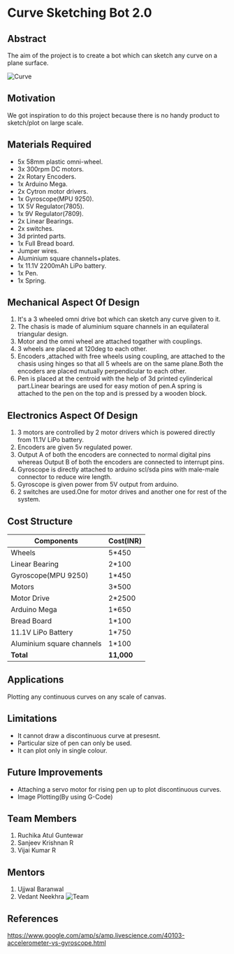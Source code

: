 # Curve Sketching Bot 2.0
## Abstract

The aim of the project is to create a bot which can sketch any curve on a plane surface.  

 ![Curve](https://github.com/R-VijaiKumar/Curve-Sketching-2.0/blob/master/Images%20and%20Videos/Images/Front%20View.JPG)


## Motivation

We got inspiration to do this project because there is no handy product to sketch/plot on large scale.


## Materials Required

* 5x 58mm plastic omni-wheel.
* 3x 300rpm DC motors.
* 2x Rotary Encoders.
* 1x Arduino Mega.
* 2x Cytron motor drivers.
* 1x Gyroscope(MPU 9250).
* 1X 5V Regulator(7805).
* 1x 9V Regulator(7809).
* 2x Linear Bearings.
* 2x switches.
* 3d printed parts.
* 1x Full Bread board.
* Jumper wires.
* Aluminium square channels+plates.
* 1x 11.1V 2200mAh LiPo battery.
* 1x Pen.
* 1x Spring.

## Mechanical Aspect Of Design

1.  It's a 3 wheeled omni drive bot which can sketch any curve given to it. 
2.  The chasis is made of aluminium square channels in an equilateral triangular design. 
3.  Motor and the omni wheel are attached togather with couplings. 
4.  3 wheels are placed at 120deg to each other. 
5.  Encoders ,attached with free wheels using coupling, are attached to the chasis using hinges so that all 5 wheels are on the same plane.Both the encoders are placed mutually perpendicular to each other.
6. Pen is placed at the centroid with the help of 3d printed cylinderical part.Linear bearings are used for easy motion of pen.A spring is attached to the pen on the top and is pressed by a wooden block.

## Electronics Aspect Of Design

1.  3 motors are controlled by 2 motor drivers which is powered directly from 11.1V LiPo battery.
2.  Encoders are given 5v regulated power.
3.  Output A of both the encoders are connected to normal digital pins whereas Output B of both the encoders are connected to interrupt pins.
4.  Gyroscope is directly attached to arduino scl/sda pins with male-male connector to reduce wire length.
5.  Gyroscope is given power from 5V output from arduino.
6.  2 switches are used.One for motor drives and another one for rest of the system.

## Cost Structure 

|Components|Cost(INR)|
|----------|---------|
|Wheels|5*450|
|Linear Bearing|2*100|
|Gyroscope(MPU 9250)|1*450|
|Motors|3*500|
|Motor Drive|2*2500|
|Arduino Mega|1*650|
|Bread Board|1*100|
|11.1V LiPo Battery|1*750|
|Aluminium square channels|1*100|
|**Total**|**11,000**|
## Applications

Plotting any continuous curves on any scale of canvas.

## Limitations

*  It cannot draw a discontinuous curve at presesnt.
*  Particular size of pen can only be used.
*  It can plot only in single colour.

## Future Improvements

*  Attaching a servo motor for rising pen up to plot discontinuous curves.
*  Image Plotting(By using G-Code)

## Team Members
1.  Ruchika Atul Guntewar
2.  Sanjeev Krishnan R
3.  Vijai Kumar R

## Mentors

1.  Ujjwal Baranwal
2.  Vedant Neekhra
![Team](https://github.com/R-VijaiKumar/Curve-Sketching-2.0/blob/master/Images%20and%20Videos/Images/Team.jpg)
## References
 
<https://www.google.com/amp/s/amp.livescience.com/40103-accelerometer-vs-gyroscope.html>
